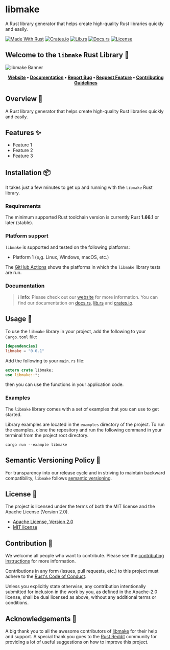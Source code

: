# libmake

A Rust library generator that helps create high-quality Rust libraries quickly and easily.

[![Made With Rust][made-with-rust-badge]][5]
[![Crates.io][crates-badge]][7]
[![Lib.rs][libs-badge]][9]
[![Docs.rs][docs-badge]][8]
[![License][license-badge]][2]

## Welcome to the `libmake` Rust Library 👋

![libmake Banner][banner]

<!-- markdownlint-disable MD033 -->
<center>

**[Website][0]
• [Documentation][8]
• [Report Bug][3]
• [Request Feature][3]
• [Contributing Guidelines][4]**

</center>

<!-- markdownlint-enable MD033 -->

## Overview 📖

A Rust library generator that helps create high-quality Rust libraries quickly and easily.

## Features ✨

- Feature 1
- Feature 2
- Feature 3

## Installation 📦

It takes just a few minutes to get up and running with the `libmake` Rust
library.

### Requirements

The minimum supported Rust toolchain version is currently Rust
**1.66.1** or later (stable).

### Platform support

`libmake` is supported and tested on the following platforms:

- Platform 1 (e,g. Linux, Windows, macOS, etc.)

The [GitHub Actions][10] shows the platforms in which the `libmake`
library tests are run.

### Documentation

> ℹ️ **Info:** Please check out our [website][0] for more information.
You can find our documentation on [docs.rs][8], [lib.rs][9] and
[crates.io][7].

## Usage 📖

To use the `libmake` library in your project, add the following to your
`Cargo.toml` file:

```toml
[dependencies]
libmake = "0.0.1"
```

Add the following to your `main.rs` file:

```rust
extern crate libmake;
use libmake::*;
```

then you can use the functions in your application code.

### Examples

The `libmake` library comes with a set of examples that you can use to
get started.

Library examples are located in the `examples` directory of the project.
To run the examples, clone the repository and run the following command
in your terminal from the project root directory.

```shell
cargo run --example libmake
```

## Semantic Versioning Policy 🚥

For transparency into our release cycle and in striving to maintain
backward compatibility, `libmake` follows [semantic versioning][6].

## License 📝

The project is licensed under the terms of both the MIT license and the
Apache License (Version 2.0).

- [Apache License, Version 2.0][1]
- [MIT license][2]

## Contribution 🤝

We welcome all people who want to contribute. Please see the
[contributing instructions][4] for more information.

Contributions in any form (issues, pull requests, etc.) to this project
must adhere to the [Rust's Code of Conduct][11].

Unless you explicitly state otherwise, any contribution intentionally
submitted for inclusion in the work by you, as defined in the
Apache-2.0 license, shall be dual licensed as above, without any
additional terms or conditions.

## Acknowledgements 💙

A big thank you to all the awesome contributors of [libmake][5] for their
help and support. A special thank you goes to the [Rust Reddit][12]
community for providing a lot of useful suggestions on how to improve
this project.

[0]: https://test.com
[1]: https://opensource.org/license/apache-2-0/
[2]: http://opensource.org/licenses/MIT
[3]: https://github.com/sebastienrousseau/libmake.git/libmake/issues
[4]: https://github.com/sebastienrousseau/libmake.git/libmake/blob/main/contributing.md
[5]: https://github.com/sebastienrousseau/libmake.git/libmake/graphs/contributors
[6]: http://semver.org/
[7]: https://crates.io/crates/libmake
[8]: https://docs.rs/libmake
[9]: https://lib.rs/crates/libmake
[10]: https://github.com/sebastienrousseau/libmake.git/libmake/actions
[11]: https://www.rust-lang.org/policies/code-of-conduct
[12]: https://www.reddit.com/r/rust/

[banner]: https://via.placeholder.com/1500x500.png/000000/FFFFFF?text=libmake "libmake Banner"
[crates-badge]: https://img.shields.io/crates/v/libmake.svg?style=for-the-badge 'Crates.io Badge'
[docs-badge]: https://img.shields.io/docsrs/libmake.svg?style=for-the-badge 'Docs.rs Badge'
[libs-badge]: https://img.shields.io/badge/lib.rs-v0.0.1-orange.svg?style=for-the-badge 'Lib.rs Badge'
[license-badge]: https://img.shields.io/crates/l/libmake.svg?style=for-the-badge 'License Badge'
[made-with-rust-badge]: https://img.shields.io/badge/rust-f04041?style=for-the-badge&labelColor=c0282d&logo=rust 'Made With Rust Badge'

